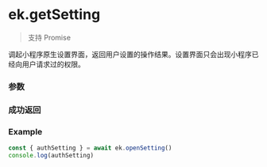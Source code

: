 # ek.getSetting

> <Icon type="success" /> 支持 Promise

调起小程序原生设置界面，返回用户设置的操作结果。设置界面只会出现小程序已经向用户请求过的权限。

### 参数

<Props options />

### 成功返回

<Results :data="results" />

### Example

```ts
const { authSetting } = await ek.openSetting()
console.log(authSetting)
```

<script setup>
const results = [
  {
    name: 'authSetting',
    type: '[x: string]: boolean',
    desc: `<a target='_black' href='/api/open/auth/scope.html'>用户授权</a>`,
    version: '0.1.0',
  },
]
</script>
